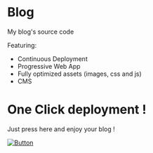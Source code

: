 # Blog
My blog's source code

Featuring:
  - Continuous Deployment
  - Progressive Web App
  - Fully optimized assets (images, css and js)
  - CMS

# One Click deployment !

Just press here and enjoy your blog !

[![Button](https://www.netlify.com/img/deploy/button.svg)](https://app.netlify.com/start/deploy?repository=https://github.com/Kakise/Blog)